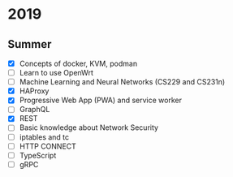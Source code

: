 # 2019

## Summer

* [x] Concepts of docker, KVM, podman
* [ ] Learn to use OpenWrt
* [ ] Machine Learning and Neural Networks (CS229 and CS231n)
* [x] HAProxy
* [x] Progressive Web App (PWA) and service worker
* [ ] GraphQL
* [x] REST
* [ ] Basic knowledge about Network Security
* [ ] iptables and tc
* [ ] HTTP CONNECT
* [ ] TypeScript
* [ ] gRPC
